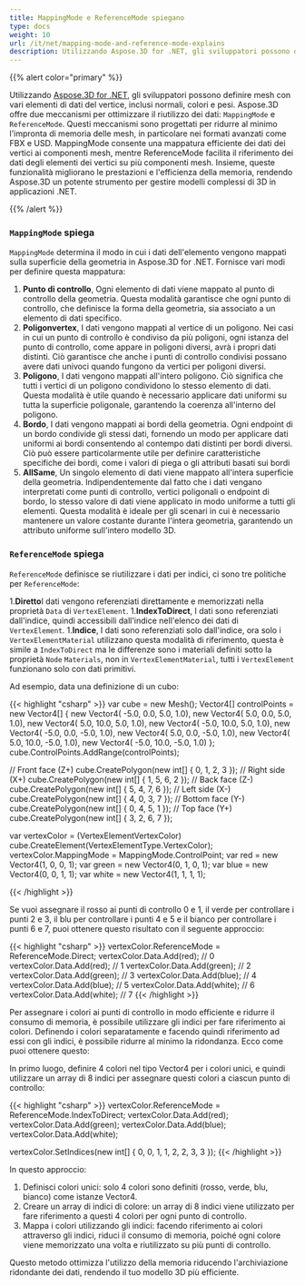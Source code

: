 ```yaml
---
title: MappingMode e ReferenceMode spiegano
type: docs
weight: 10
url: /it/net/mapping-mode-and-reference-mode-explains
description: Utilizzando Aspose.3D for .NET, gli sviluppatori possono definire mesh con vari elementi di dati vertici, qui spieghiamo come mappare i dati al componente mesh e riottenere i dati.
---
```

{{% alert color="primary" %}}

Utilizzando [Aspose.3D for .NET](https://products.aspose.com/3d/net/), gli sviluppatori possono definire mesh con vari elementi di dati del vertice, inclusi normali, colori e pesi. Aspose.3D offre due meccanismi per ottimizzare il riutilizzo dei dati: `MappingMode` e `ReferenceMode`. Questi meccanismi sono progettati per ridurre al minimo l'impronta di memoria delle mesh, in particolare nei formati avanzati come FBX e USD. MappingMode consente una mappatura efficiente dei dati dei vertici ai componenti mesh, mentre ReferenceMode facilita il riferimento dei dati degli elementi dei vertici su più componenti mesh. Insieme, queste funzionalità migliorano le prestazioni e l'efficienza della memoria, rendendo Aspose.3D un potente strumento per gestire modelli complessi di 3D in applicazioni .NET.

{{% /alert %}}



###  `MappingMode` spiega

 `MappingMode` determina il modo in cui i dati dell'elemento vengono mappati sulla superficie della geometria in Aspose.3D for .NET. Fornisce vari modi per definire questa mappatura:

1. **Punto di controllo**, Ogni elemento di dati viene mappato al punto di controllo della geometria. Questa modalità garantisce che ogni punto di controllo, che definisce la forma della geometria, sia associato a un elemento di dati specifico.
1. **Poligonvertex**, I dati vengono mappati al vertice di un poligono. Nei casi in cui un punto di controllo è condiviso da più poligoni, ogni istanza del punto di controllo, come appare in poligoni diversi, avrà i propri dati distinti. Ciò garantisce che anche i punti di controllo condivisi possano avere dati univoci quando fungono da vertici per poligoni diversi.
1. **Poligono**, I dati vengono mappati all'intero poligono. Ciò significa che tutti i vertici di un poligono condividono lo stesso elemento di dati. Questa modalità è utile quando è necessario applicare dati uniformi su tutta la superficie poligonale, garantendo la coerenza all'interno del poligono.
1. **Bordo**, I dati vengono mappati ai bordi della geometria. Ogni endpoint di un bordo condivide gli stessi dati, fornendo un modo per applicare dati uniformi ai bordi consentendo al contempo dati distinti per bordi diversi. Ciò può essere particolarmente utile per definire caratteristiche specifiche dei bordi, come i valori di piega o gli attributi basati sui bordi
1. **AllSame**, Un singolo elemento di dati viene mappato all'intera superficie della geometria. Indipendentemente dal fatto che i dati vengano interpretati come punti di controllo, vertici poligonali o endpoint di bordo, lo stesso valore di dati viene applicato in modo uniforme a tutti gli elementi. Questa modalità è ideale per gli scenari in cui è necessario mantenere un valore costante durante l'intera geometria, garantendo un attributo uniforme sull'intero modello 3D.




###  `ReferenceMode` spiega
 `ReferenceMode` definisce se riutilizzare i dati per indici, ci sono tre politiche per `ReferenceMode`:

1.**Diretto**I dati vengono referenziati direttamente e memorizzati nella proprietà `Data` di `VertexElement`.
1.**IndexToDirect**, I dati sono referenziati dall'indice, quindi accessibili dall'indice nell'elenco dei dati di `VertexElement`.
1.**Indice**, I dati sono referenziati solo dall'indice, ora solo i `VertexElementMaterial` utilizzano questa modalità di riferimento, questa è simile a `IndexToDirect` ma le differenze sono i materiali definiti sotto la proprietà `Node` `Materials`, non in `VertexElementMaterial`, tutti i `VertexElement` funzionano solo con dati primitivi.



Ad esempio, data una definizione di un cubo:

{{< highlight "csharp" >}}
var cube = new Mesh();
Vector4[] controlPoints = new Vector4[]
{
    new Vector4( -5.0, 0.0, 5.0, 1.0),
    new Vector4( 5.0, 0.0, 5.0, 1.0),
    new Vector4( 5.0, 10.0, 5.0, 1.0),
    new Vector4( -5.0, 10.0, 5.0, 1.0),
    new Vector4( -5.0, 0.0, -5.0, 1.0),
    new Vector4( 5.0, 0.0, -5.0, 1.0),
    new Vector4( 5.0, 10.0, -5.0, 1.0),
    new Vector4( -5.0, 10.0, -5.0, 1.0)
};
cube.ControlPoints.AddRange(controlPoints);

// Front face (Z+)
cube.CreatePolygon(new int[] { 0, 1, 2, 3 });
// Right side (X+)
cube.CreatePolygon(new int[] { 1, 5, 6, 2 });
// Back face (Z-)
cube.CreatePolygon(new int[] { 5, 4, 7, 6 });
// Left side (X-)
cube.CreatePolygon(new int[] { 4, 0, 3, 7 });
// Bottom face (Y-)
cube.CreatePolygon(new int[] { 0, 4, 5, 1 });
// Top face (Y+)
cube.CreatePolygon(new int[] { 3, 2, 6, 7 });

var vertexColor = (VertexElementVertexColor) cube.CreateElement(VertexElementType.VertexColor);
vertexColor.MappingMode = MappingMode.ControlPoint;
var red = new Vector4(1, 0, 0, 1);
var green = new Vector4(0, 1, 0, 1);
var blue = new Vector4(0, 0, 1, 1);
var white = new Vector4(1, 1, 1, 1);

{{< /highlight >}}

Se vuoi assegnare il rosso ai punti di controllo 0 e 1, il verde per controllare i punti 2 e 3, il blu per controllare i punti 4 e 5 e il bianco per controllare i punti 6 e 7, puoi ottenere questo risultato con il seguente approccio:

{{< highlight "csharp" >}}
vertexColor.ReferenceMode = ReferenceMode.Direct;
vertexColor.Data.Add(red); // 0
vertexColor.Data.Add(red); // 1
vertexColor.Data.Add(green); // 2
vertexColor.Data.Add(green); // 3
vertexColor.Data.Add(blue); // 4
vertexColor.Data.Add(blue); // 5
vertexColor.Data.Add(white); // 6
vertexColor.Data.Add(white); // 7
{{< /highlight >}}

Per assegnare i colori ai punti di controllo in modo efficiente e ridurre il consumo di memoria, è possibile utilizzare gli indici per fare riferimento ai colori. Definendo i colori separatamente e facendo quindi riferimento ad essi con gli indici, è possibile ridurre al minimo la ridondanza. Ecco come puoi ottenere questo:

In primo luogo, definire 4 colori nel tipo Vector4 per i colori unici, e quindi utilizzare un array di 8 indici per assegnare questi colori a ciascun punto di controllo:

{{< highlight "csharp" >}}
vertexColor.ReferenceMode = ReferenceMode.IndexToDirect;
vertexColor.Data.Add(red);
vertexColor.Data.Add(green);
vertexColor.Data.Add(blue);
vertexColor.Data.Add(white);

vertexColor.SetIndices(new int[] { 0, 0, 1, 1, 2, 2, 3, 3 });
{{< /highlight >}}

In questo approccio:

1. Definisci colori unici: solo 4 colori sono definiti (rosso, verde, blu, bianco) come istanze Vector4.
1. Creare un array di indici di colore: un array di 8 indici viene utilizzato per fare riferimento a questi 4 colori per ogni punto di controllo.
1. Mappa i colori utilizzando gli indici: facendo riferimento ai colori attraverso gli indici, riduci il consumo di memoria, poiché ogni colore viene memorizzato una volta e riutilizzato su più punti di controllo.

Questo metodo ottimizza l'utilizzo della memoria riducendo l'archiviazione ridondante dei dati, rendendo il tuo modello 3D più efficiente.
